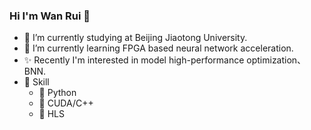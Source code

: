 ### Hi I'm Wan Rui 👋
- 🔭 I’m currently studying at Beijing Jiaotong University.
- 🌱 I’m currently learning FPGA based neural network acceleration.
- ✨ Recently I'm interested in model high-performance optimization、BNN.
- 💬 Skill
  - 🐍 Python
  - 🚀 CUDA/C++
  - 🐛 HLS